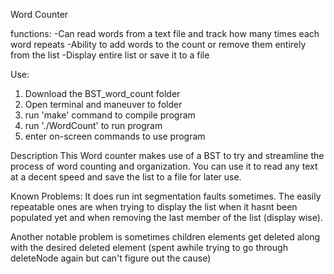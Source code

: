 Word Counter

functions:
-Can read words from a text file and track how many times each word repeats
-Ability to add words to the count or remove them entirely from the list
-Display entire list or save it to a file

Use:
1. Download the BST_word_count folder
2. Open terminal and maneuver to folder
3. run 'make' command to compile program
4. run './WordCount' to run program
5. enter on-screen commands to use program


Description
This Word counter makes use of a BST to try and streamline the process of word counting and organization.  You can use it to read any text at a decent speed and save the list to a file for later use.

Known Problems:
It does run int segmentation faults sometimes. The easily repeatable ones are when trying to display the list when it hasnt been populated yet and when removing the last member of the list (display wise).

Another notable problem is sometimes children elements get deleted along with the desired deleted element (spent awhile trying to go through deleteNode again but can't figure out the cause)